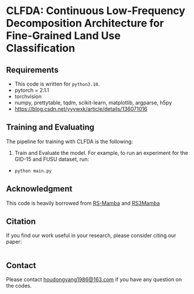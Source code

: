 # CLFDA: Continuous Low-Frequency Decomposition Architecture for Fine-Grained Land Use Classification

## Requirements
- This code is written for `python3.10`.
- pytorch = 2.1.1
- torchvision
- numpy, prettytable, tqdm, scikit-learn, matplotlib, argparse, h5py
- https://blog.csdn.net/yyywxk/article/details/136071016


## Training and Evaluating
The pipeline for training with CLFDA is the following:

1. Train and Evaluate the model. For example, to run an experiment for the GID-15 and FUSU dataset,  run:

- `python main.py`


## Acknowledgment
This code is heavily borrowed from [RS-Mamba](https://github.com/walking-shadow/Official_Remote_Sensing_Mamba) and [RS3Mamba](https://github.com/sstary/SSRS/tree/main/RS3Mamba)


## Citation
If you find our work useful in your research, please consider citing our paper:

```

```
## Contact
Please contact houdongyang1986@163.com if you have any question on the codes.
